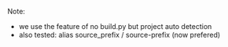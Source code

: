 
Note:
- we use the feature of no build.py but project auto detection
- also tested: alias source_prefix / source-prefix (now prefered)
